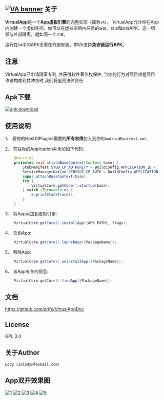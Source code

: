 [![VA banner](https://raw.githubusercontent.com/Ericsongyl/VirtualApp/master/banner.png)](https://github.com/Ericsongyl/VirtualApp)
关于
---
**VirtualApp**是一个**App虚拟引擎**的完整实现（简称`VA`）。
VirtualApp允许你在App内创建一个虚拟空间，你可以在虚拟空间内任意的`安装`、`启动`和`卸载`APK，这一切都与外部隔离，就如同一个`沙盒`。

运行在`VA`中的APK无需在外部安装，即VA支持**免安装运行APK**。

注意
-----
VirtualApp已申请国家专利, 并获得软件著作权保护, 当你的行为对项目或是项目作者构成利益冲突时,我们将追究法律责任.

Apk下载
--------
[![apk download](https://github.com/Ericsongyl/VirtualApp/blob/master/dl.png)](http://sj.qq.com/myapp/detail.htm?apkName=io.virtualapp)


使用说明
----------

1、 将你的Host和Plugins需要的**所有权限**加入到你的`AndroidManifest.xml`.

2、 前往你的Application并添加如下代码:
```java
    @Override
    protected void attachBaseContext(Context base) {
        StubManifest.STUB_CP_AUTHORITY = BuildConfig.APPLICATION_ID + "." + StubManifest.STUB_DEF_AUTHORITY;
        ServiceManagerNative.SERVICE_CP_AUTH = BuildConfig.APPLICATION_ID + "." + ServiceManagerNative.SERVICE_DEF_AUTH;
        super.attachBaseContext(base);
        try {
            VirtualCore.getCore().startup(base);
        } catch (Throwable e) {
            e.printStackTrace();
        }
    }
```
3、 将App添加到虚拟引擎:
```java
    VirtualCore.getCore().installApp({APK PATH}, flags);
```
4、 启动App:
```java
    VirtualCore.getCore().launchApp({PackageName});
```
5、 移除App:
```java
    VirtualCore.getCore().uninstallApp({PackageName});
```
6、 该App有关的信息:
```java
    VirtualCore.getCore().findApp({PackageName});
```

文档
-------------

<https://github.com/prife/VirtualAppDoc>
 

License
-------
GPL 3.0

关于Author
------------

    Lody (imlody@foxmail.com)


App双开效果图
----------------
[![1](https://raw.githubusercontent.com/Ericsongyl/VirtualApp/master/pic/1.png)](http://sj.qq.com/myapp/detail.htm?apkName=io.virtualapp)
[![2](https://raw.githubusercontent.com/Ericsongyl/VirtualApp/master/pic/2.png)](http://sj.qq.com/myapp/detail.htm?apkName=io.virtualapp)
[![3](https://raw.githubusercontent.com/Ericsongyl/VirtualApp/master/pic/3.png)](http://sj.qq.com/myapp/detail.htm?apkName=io.virtualapp)
[![4](https://raw.githubusercontent.com/Ericsongyl/VirtualApp/master/pic/4.png)](http://sj.qq.com/myapp/detail.htm?apkName=io.virtualapp)
[![5](https://raw.githubusercontent.com/Ericsongyl/VirtualApp/master/pic/5.png)](http://sj.qq.com/myapp/detail.htm?apkName=io.virtualapp)
